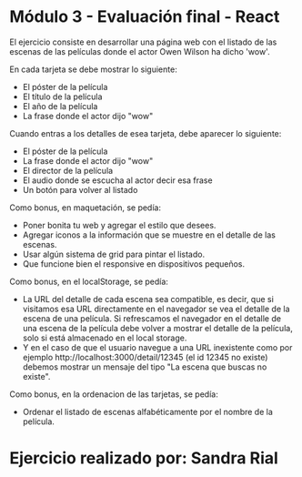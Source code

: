 # Módulo 3 - Evaluación final - React

El ejercicio consiste en desarrollar una página web con el listado de las escenas de las películas donde el
actor Owen Wilson ha dicho 'wow'.

En cada tarjeta se debe mostrar lo siguiente:

- El póster de la película
- El título de la película
- El año de la película
- La frase donde el actor dijo "wow"

Cuando entras a los detalles de esea tarjeta, debe aparecer lo siguiente:

- El póster de la película
- La frase donde el actor dijo "wow"
- El director de la película
- El audio donde se escucha al actor decir esa frase
- Un botón para volver al listado

Como bonus, en maquetación, se pedía:

- Poner bonita tu web y agregar el estilo que desees.
- Agregar iconos a la información que se muestre en el detalle de las escenas.
- Usar algún sistema de grid para pintar el listado.
- Que funcione bien el responsive en dispositivos pequeños.

Como bonus, en el localStorage, se pedía:

- La URL del detalle de cada escena sea compatible, es decir,
  que si visitamos esa URL directamente en el navegador se vea el detalle de la escena de una película.
  Si refrescamos el navegador en el detalle de una escena de la película debe volver a mostrar el
  detalle de la película, solo si está almacenado en el local storage.
- Y en el caso de que el usuario navegue a una URL inexistente como por ejemplo
  http://localhost:3000/detail/12345 (el id 12345 no existe) debemos mostrar un mensaje
  del tipo "La escena que buscas no existe".

Como bonus, en la ordenacion de las tarjetas, se pedía:

- Ordenar el listado de escenas alfabéticamente por el nombre de la
  película.

# Ejercicio realizado por: Sandra Rial
